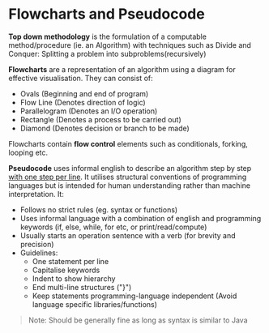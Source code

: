 # Flowcharts and Pseudocode

**Top down methodology** is the formulation of a computable method/procedure (ie. an Algorithm) with techniques such as Divide and Conquer: Splitting a problem into subproblems(recursively)

**Flowcharts** are a representation of an algorithm using a diagram for effective visualisation. They can consist of:
* Ovals (Beginning and end of program)
* Flow Line (Denotes direction of logic)
* Parallelogram (Denotes an I/O operation)
* Rectangle (Denotes a process to be carried out)
* Diamond (Denotes decision or branch to be made)

Flowcharts contain **flow control** elements such as conditionals, forking, looping etc.

**Pseudocode** uses informal english to describe an algorithm step by step <ins>with one step per line</ins>. It utilises structural conventions of programming languages but is intended for human understanding rather than machine interpretation. It:
* Follows no strict rules (eg. syntax or functions)
* Uses informal language with a combination of english and programming keywords (if, else, while, for etc, or print/read/compute)
* Usually starts an operation sentence with a verb (for brevity and precision)
* Guidelines:
    * One statement per line
    * Capitalise keywords
    * Indent to show hierarchy
    * End multi-line structures ("}")
    * Keep statements programming-language independent (Avoid language specific libraries/functions)
> Note: Should be generally fine as long as syntax is similar to Java
